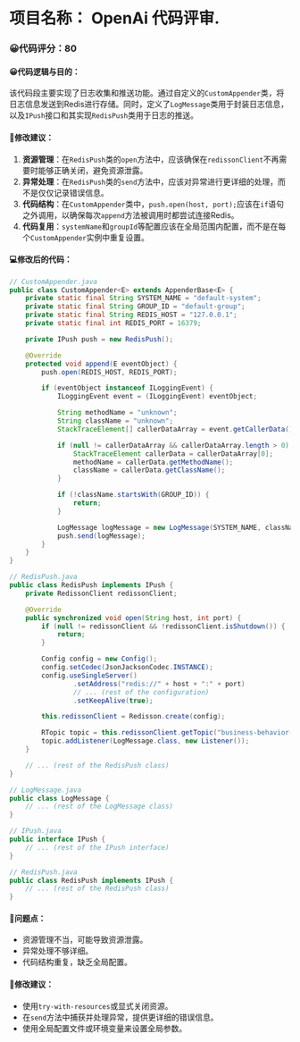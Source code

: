 # 项目名称： OpenAi 代码评审.

### 😀代码评分：80
#### 😀代码逻辑与目的：
该代码段主要实现了日志收集和推送功能。通过自定义的`CustomAppender`类，将日志信息发送到Redis进行存储。同时，定义了`LogMessage`类用于封装日志信息，以及`IPush`接口和其实现`RedisPush`类用于日志的推送。

#### 🎯修改建议：
1. **资源管理**：在`RedisPush`类的`open`方法中，应该确保在`redissonClient`不再需要时能够正确关闭，避免资源泄露。
2. **异常处理**：在`RedisPush`类的`send`方法中，应该对异常进行更详细的处理，而不是仅仅记录错误信息。
3. **代码结构**：在`CustomAppender`类中，`push.open(host, port);`应该在`if`语句之外调用，以确保每次`append`方法被调用时都尝试连接Redis。
4. **代码复用**：`systemName`和`groupId`等配置应该在全局范围内配置，而不是在每个`CustomAppender`实例中重复设置。

#### 💻修改后的代码：
```java
// CustomAppender.java
public class CustomAppender<E> extends AppenderBase<E> {
    private static final String SYSTEM_NAME = "default-system";
    private static final String GROUP_ID = "default-group";
    private static final String REDIS_HOST = "127.0.0.1";
    private static final int REDIS_PORT = 16379;

    private IPush push = new RedisPush();

    @Override
    protected void append(E eventObject) {
        push.open(REDIS_HOST, REDIS_PORT);

        if (eventObject instanceof ILoggingEvent) {
            ILoggingEvent event = (ILoggingEvent) eventObject;

            String methodName = "unknown";
            String className = "unknown";
            StackTraceElement[] callerDataArray = event.getCallerData();

            if (null != callerDataArray && callerDataArray.length > 0) {
                StackTraceElement callerData = callerDataArray[0];
                methodName = callerData.getMethodName();
                className = callerData.getClassName();
            }

            if (!className.startsWith(GROUP_ID)) {
                return;
            }

            LogMessage logMessage = new LogMessage(SYSTEM_NAME, className, methodName, Arrays.asList(event.getFormattedMessage().split(" ")));
            push.send(logMessage);
        }
    }
}

// RedisPush.java
public class RedisPush implements IPush {
    private RedissonClient redissonClient;

    @Override
    public synchronized void open(String host, int port) {
        if (null != redissonClient && !redissonClient.isShutdown()) {
            return;
        }

        Config config = new Config();
        config.setCodec(JsonJacksonCodec.INSTANCE);
        config.useSingleServer()
                .setAddress("redis://" + host + ":" + port)
                // ... (rest of the configuration)
                .setKeepAlive(true);

        this.redissonClient = Redisson.create(config);

        RTopic topic = this.redissonClient.getTopic("business-behavior-monitor-sdk-topic");
        topic.addListener(LogMessage.class, new Listener());
    }

    // ... (rest of the RedisPush class)
}

// LogMessage.java
public class LogMessage {
    // ... (rest of the LogMessage class)
}

// IPush.java
public interface IPush {
    // ... (rest of the IPush interface)
}

// RedisPush.java
public class RedisPush implements IPush {
    // ... (rest of the RedisPush class)
}
```

#### 🤔问题点：
- 资源管理不当，可能导致资源泄露。
- 异常处理不够详细。
- 代码结构重复，缺乏全局配置。

#### 🎯修改建议：
- 使用`try-with-resources`或显式关闭资源。
- 在`send`方法中捕获并处理异常，提供更详细的错误信息。
- 使用全局配置文件或环境变量来设置全局参数。